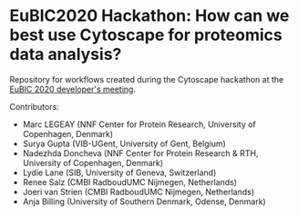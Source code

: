 # EuBIC2020 Hackathon: How can we best use Cytoscape for proteomics data analysis?

Repository for workflows created during the Cytoscape hackathon at the [EuBIC 2020 developer's meeting](https://eubic-ms.org/events/2020-developers-meeting/). 

Contributors:
- Marc LEGEAY (NNF Center for Protein Research, University of Copenhagen, Denmark)
- Surya Gupta (VIB-UGent, University of Gent, Belgium)
- Nadezhda Doncheva (NNF Center for Protein Research & RTH, University of Copenhagen, Denmark)
- Lydie Lane (SIB, University of Geneva, Switzerland)
- Renee Salz (CMBI RadboudUMC Nijmegen, Netherlands)
- Joeri van Strien (CMBI RadboudUMC Nijmegen, Netherlands)
- Anja Billing (University of Southern Denmark, Odense, Denmark)

